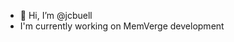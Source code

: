 - 👋 Hi, I’m @jcbuell
- I'm currently working on MemVerge development

<!---
jcbuell/jcbuell is a ✨ special ✨ repository because its `README.md` (this file) appears on your GitHub profile.
You can click the Preview link to take a look at your changes.
--->
